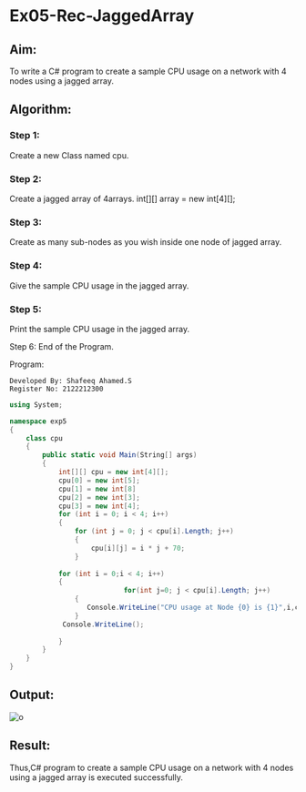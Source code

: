 # Ex05-Rec-JaggedArray
## Aim:
To write a C# program to create a sample CPU usage on a network with 4 nodes using a jagged array.
## Algorithm:
### Step 1:
Create a new Class named cpu.

### Step 2:
Create a jagged array of 4arrays.
int[][] array = new int[4][];
### Step 3:
Create as many sub-nodes as you wish inside one node of jagged array.

### Step 4:
Give the sample CPU usage in the jagged array.

### Step 5:
Print the sample CPU usage in the jagged array.

Step 6:
End of the Program.

Program:
```
Developed By: Shafeeq Ahamed.S
Register No: 2122212300
```
```c#
using System;

namespace exp5
{
    class cpu
    {
        public static void Main(String[] args)
        {
            int[][] cpu = new int[4][];
            cpu[0] = new int[5];
            cpu[1] = new int[8]
            cpu[2] = new int[3];
            cpu[3] = new int[4];
            for (int i = 0; i < 4; i++)
            {
                for (int j = 0; j < cpu[i].Length; j++)
                {
                    cpu[i][j] = i * j + 70;                
                }
    
            for (int i = 0;i < 4; i++)
            {
                            for(int j=0; j < cpu[i].Length; j++)
                {
                   Console.WriteLine("CPU usage at Node {0} is {1}",i,cpu[i][j]);                   
                }
             Console.WriteLine();
             
            }
        }
    }
}
```

## Output:
![o](https://user-images.githubusercontent.com/93427237/230870391-2ca1ea39-27e6-4166-a3af-ff6710b2bfef.png)

## Result:
Thus,C# program to create a sample CPU usage on a network with 4 nodes using a jagged array is executed successfully.
